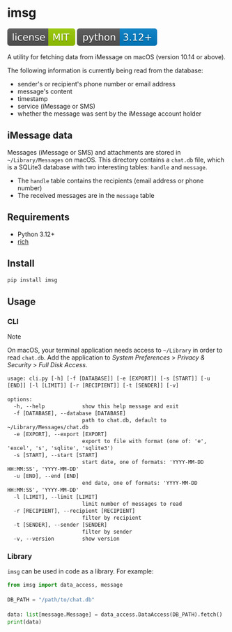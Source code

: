 # imsg

![](img/license.svg) ![](img/python.svg)

A utility for fetching data from iMessage on macOS (version 10.14 or above).

The following information is currently being read from the database:

* sender's or recipient's phone number or email address
* message's content
* timestamp
* service (iMessage or SMS)
* whether the message was sent by the iMessage account holder

## iMessage data

Messages (iMessage or SMS) and attachments are stored in `~/Library/Messages` on macOS. This directory contains a `chat.db` file, which is a SQLite3 database with two interesting tables: `handle` and `message`.

* The `handle` table contains the recipients (email address or phone number)
* The received messages are in the `message` table

## Requirements

* Python 3.12+
* [rich](https://rich.readthedocs.io/en/latest/)

## Install

    pip install imsg

## Usage

### CLI

> [!note]
> On macOS, your terminal application needs access to `~/Library` in order to read `chat.db`. Add the application to *System Preferences* > *Privacy & Security* > *Full Disk Access*.

```
usage: cli.py [-h] [-f [DATABASE]] [-e [EXPORT]] [-s [START]] [-u [END]] [-l [LIMIT]] [-r [RECIPIENT]] [-t [SENDER]] [-v]

options:
  -h, --help            show this help message and exit
  -f [DATABASE], --database [DATABASE]
                        path to chat.db, default to ~/Library/Messages/chat.db
  -e [EXPORT], --export [EXPORT]
                        export to file with format (one of: 'e', 'excel', 's', 'sqlite', 'sqlite3')
  -s [START], --start [START]
                        start date, one of formats: 'YYYY-MM-DD HH:MM:SS', 'YYYY-MM-DD'
  -u [END], --end [END]
                        end date, one of formats: 'YYYY-MM-DD HH:MM:SS', 'YYYY-MM-DD'
  -l [LIMIT], --limit [LIMIT]
                        limit number of messages to read
  -r [RECIPIENT], --recipient [RECIPIENT]
                        filter by recipient
  -t [SENDER], --sender [SENDER]
                        filter by sender
  -v, --version         show version
```

### Library

`imsg` can be used in code as a library. For example:

```python
from imsg import data_access, message

DB_PATH = "/path/to/chat.db"

data: list[message.Message] = data_access.DataAccess(DB_PATH).fetch()
print(data)
```